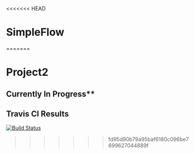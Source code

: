 <<<<<<< HEAD
# SimpleFlow
=======
# Project2

## Currently In Progress\*\*

## Travis CI Results

[![Build Status](https://travis-ci.org/graysonm23/Project2.svg?branch=master)](https://travis-ci.org/graysonm23/Project2)
>>>>>>> fd95d90b79a95baf6180c096be7699627044889f
